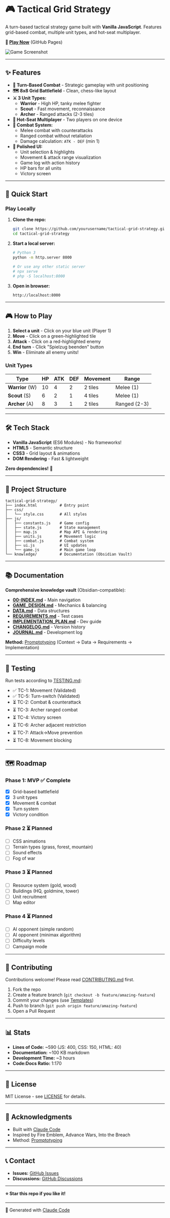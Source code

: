 # 🎮 Tactical Grid Strategy

A turn-based tactical strategy game built with **Vanilla JavaScript**. Features grid-based combat, multiple unit types, and hot-seat multiplayer.

**🎯 [Play Now](https://yourusername.github.io/tactical-grid-strategy/)** (GitHub Pages)

![Game Screenshot](https://via.placeholder.com/800x500?text=Game+Screenshot)

---

## ✨ Features

- **🎲 Turn-Based Combat** - Strategic gameplay with unit positioning
- **🗺️ 8x8 Grid Battlefield** - Clean, chess-like layout
- **⚔️ 3 Unit Types:**
  - **Warrior** - High HP, tanky melee fighter
  - **Scout** - Fast movement, reconnaissance
  - **Archer** - Ranged attacks (2-3 tiles)
- **🤝 Hot-Seat Multiplayer** - Two players on one device
- **💪 Combat System:**
  - Melee combat with counterattacks
  - Ranged combat without retaliation
  - Damage calculation: `ATK - DEF` (min 1)
- **🎨 Polished UI:**
  - Unit selection & highlights
  - Movement & attack range visualization
  - Game log with action history
  - HP bars for all units
  - Victory screen

---

## 🚀 Quick Start

### **Play Locally**

1. **Clone the repo:**
   ```bash
   git clone https://github.com/yourusername/tactical-grid-strategy.git
   cd tactical-grid-strategy
   ```

2. **Start a local server:**
   ```bash
   # Python 3
   python -m http.server 8000

   # Or use any other static server
   # npx serve
   # php -S localhost:8000
   ```

3. **Open in browser:**
   ```
   http://localhost:8000
   ```

---

## 🎮 How to Play

1. **Select a unit** - Click on your blue unit (Player 1)
2. **Move** - Click on a green-highlighted tile
3. **Attack** - Click on a red-highlighted enemy
4. **End turn** - Click "Spielzug beenden" button
5. **Win** - Eliminate all enemy units!

### **Unit Types**

| Type | HP | ATK | DEF | Movement | Range |
|------|-----|-----|-----|----------|-------|
| **Warrior** (W) | 10 | 4 | 2 | 2 tiles | Melee (1) |
| **Scout** (S) | 6 | 2 | 1 | 4 tiles | Melee (1) |
| **Archer** (A) | 8 | 3 | 1 | 2 tiles | Ranged (2-3) |

---

## 🛠️ Tech Stack

- **Vanilla JavaScript** (ES6 Modules) - No frameworks!
- **HTML5** - Semantic structure
- **CSS3** - Grid layout & animations
- **DOM Rendering** - Fast & lightweight

**Zero dependencies!** 🎉

---

## 📂 Project Structure

```
tactical-grid-strategy/
├── index.html          # Entry point
├── css/
│   └── style.css       # All styles
├── js/
│   ├── constants.js    # Game config
│   ├── state.js        # State management
│   ├── map.js          # Map API & rendering
│   ├── units.js        # Movement logic
│   ├── combat.js       # Combat system
│   ├── ui.js           # UI updates
│   └── game.js         # Main game loop
└── knowledge/          # Documentation (Obsidian Vault)
```

---

## 📚 Documentation

**Comprehensive knowledge vault** (Obsidian-compatible):

- **[00-INDEX.md](knowledge/00-INDEX.md)** - Main navigation
- **[GAME_DESIGN.md](knowledge/02-Design/GAME_DESIGN.md)** - Mechanics & balancing
- **[DATA.md](knowledge/03-Data/DATA.md)** - Data structures
- **[REQUIREMENTS.md](knowledge/04-Requirements/REQUIREMENTS.md)** - Test cases
- **[IMPLEMENTATION_PLAN.md](knowledge/05-Implementation/IMPLEMENTATION_PLAN.md)** - Dev guide
- **[CHANGELOG.md](knowledge/90-Meta/CHANGELOG.md)** - Version history
- **[JOURNAL.md](knowledge/90-Meta/JOURNAL.md)** - Development log

**Method:** [Promptotyping](https://github.com/anthropics/promptotyping) (Context → Data → Requirements → Implementation)

---

## 🧪 Testing

Run tests according to [TESTING.md](TESTING.md):

- ✅ TC-1: Movement (Validated)
- ✅ TC-5: Turn-switch (Validated)
- ⏳ TC-2: Combat & counterattack
- ⏳ TC-3: Archer ranged combat
- ⏳ TC-4: Victory screen
- ⏳ TC-6: Archer adjacent restriction
- ⏳ TC-7: Attack→Move prevention
- ⏳ TC-8: Movement blocking

---

## 🗺️ Roadmap

### **Phase 1: MVP** ✅ Complete
- [x] Grid-based battlefield
- [x] 3 unit types
- [x] Movement & combat
- [x] Turn system
- [x] Victory condition

### **Phase 2** ⏳ Planned
- [ ] CSS animations
- [ ] Terrain types (grass, forest, mountain)
- [ ] Sound effects
- [ ] Fog of war

### **Phase 3** ⏳ Planned
- [ ] Resource system (gold, wood)
- [ ] Buildings (HQ, goldmine, tower)
- [ ] Unit recruitment
- [ ] Map editor

### **Phase 4** ⏳ Planned
- [ ] AI opponent (simple random)
- [ ] AI opponent (minimax algorithm)
- [ ] Difficulty levels
- [ ] Campaign mode

---

## 🤝 Contributing

Contributions welcome! Please read [CONTRIBUTING.md](CONTRIBUTING.md) first.

1. Fork the repo
2. Create a feature branch (`git checkout -b feature/amazing-feature`)
3. Commit your changes (use [Templates](knowledge/Templates/))
4. Push to branch (`git push origin feature/amazing-feature`)
5. Open a Pull Request

---

## 📊 Stats

- **Lines of Code:** ~590 (JS: 400, CSS: 150, HTML: 40)
- **Documentation:** ~100 KB markdown
- **Development Time:** ~3 hours
- **Code:Docs Ratio:** 1:170

---

## 📜 License

MIT License - see [LICENSE](LICENSE) for details.

---

## 🙏 Acknowledgments

- Built with [Claude Code](https://claude.com/claude-code)
- Inspired by Fire Emblem, Advance Wars, Into the Breach
- Method: [Promptotyping](https://github.com/anthropics/promptotyping)

---

## 📞 Contact

- **Issues:** [GitHub Issues](https://github.com/yourusername/tactical-grid-strategy/issues)
- **Discussions:** [GitHub Discussions](https://github.com/yourusername/tactical-grid-strategy/discussions)

---

**⭐ Star this repo if you like it!**

---

🤖 Generated with [Claude Code](https://claude.com/claude-code)
